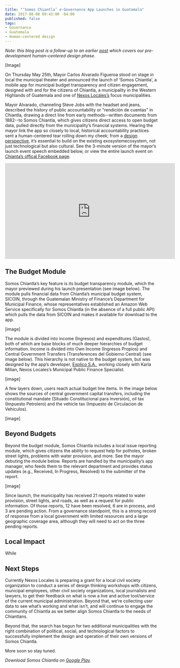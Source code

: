 ```yaml
---
title: "‘Somos Chiantla’ e-Governance App Launches in Guatemala"
date: 2017-08-08 09:43:00 -04:00
published: false
tags:
- Governance
- Guatemala
- Human-centered design
---
```


*Note: this blog post is a follow-up to an earlier [post](https://dai-global-digital.com/citizen-centered-design-guatemala.html) which covers our pre-development human-centered design phase.*

[Image]

On Thursday May 25th, Mayor Carlos Alvarado Figueroa stood on stage in local the municipal theater and announced the launch of ‘Somos Chiantla’, a mobile app for municipal budget transparency and citizen engagement, designed with and for the citizens of Chiantla, a municipality in the Western Highlands of Guatemala and one of [Nexos Locales’s](https://www.dai.com/our-work/projects/guatemala-nexos-locales) focus municipalities.

<!--more-->

Mayor Alvarado, channeling Steve Jobs with the headset and jeans, described the history of public accountability or "rendición de cuentas" in Chiantla, drawing a direct line from early methods--written documents from 1882--to Somos Chiantla, which gives citizens direct access to open budget data, pulled directly from the municipality’s financial systems. Hearing the mayor link the app so closely to local, historical accountability practices sent a human-centered tear rolling down my cheek; from a [design perspective](http://digitalprinciples.org/), it’s essential to build on the existing exosystemecosystem, not just technological but also cultural. See the 3-minute version of the mayor’s launch event speech embedded below, or view the entire launch event on [Chianta’s offical Facebook page](https://www.facebook.com/MuniChiantla/videos/1916059188639247/).

<iframe width="560" height="315" src="https://www.youtube.com/embed/Wv9UnOGiOnQ" frameborder="0" allowfullscreen></iframe> 

## The Budget Module

Somos Chiantla’s key feature is its budget transparency module, which the mayor previewed during his launch presentation (see image below). The module pulls financial data from Chiantla’s municipal budget system, SICOIN, through the Guatemalan Ministry of Finance’s Department for Municipal Finance, whose representatives established an Amazon Web Service specifically for Somos Chiantla (in the absence of a full public API) which pulls the data from SICOIN and makes it available for download to the app. 

[image]

The module is divided into income (Ingresos) and expenditures (Gastos), both of which are base blocks of much deeper hierarchies of budget information. Income is divided into Own Income (Ingresos Propios) and Central Government Transfers (Transferences del Gobierno Central) (see image below). This hierarchy is not native to the budget system, but was designed by the app’s developer, [Explico S.A.](http://explicoanalytics.com/), working closely with Karla Milian, Nexos Locales’s Municipal Public Finance Specialist. 

[image]
 
A few layers down, users reach actual budget line items. In the image below shows the sources of central government capital transfers, including the constitutional mandate (Situado Constitucional para Inversión), oil tax (Impuesto Petrolero) and the vehicle tax (Impuesto de Circulacion de Vehiculos). 

[image]

## Beyond Budgets

Beyond the budget module, Somos Chiantla includes a local issue reporting module, which gives citizens the ability to request help for potholes, broken street lights, problems with water provision, and more. See the mayor debuting the module below. Reports are handled by the municipality’s app manager, who feeds them to the relevant department and provides status updates (e.g., Received, In Progress, Resolved) to the submitter of the report.  

[image]

Since launch, the municipality has received 21 reports related to water provision, street lights, and roads, as well as a request for public information. Of those reports, 12 have been resolved, 6 are in process, and 3 are pending action. From a governance standpoint, this is a strong record of response from a local government with limited resources and a large geographic coverage area, although they will need to act on the three pending reports. 

<script id="infogram_0_3aca8aa1-fa15-4951-8611-f503fb2c7b8c" title="Chiantla reports" src="//e.infogram.com/js/dist/embed.js?UxY" type="text/javascript"></script>

## Local Impact

While 

## Next Steps

Currently Nexos Locales is preparing a grant for a local civil society organization to conduct a series of design thinking workshops with citizens, municipal employees, other civil society organizations, local journalists and lawyers, to get their feedback on what is now a live and active tool/service of the current municipal administration. Beyond that, we’re collecting user data to see what’s working and what isn’t, and will continue to engage the community of Chiantla as we better align Somos Chiantla to the needs of Chiantlans. 

Beyond that, the search has begun for two additional municipalities with the right combination of political, social, and technological factors to successfully implement the design and operation of their own versions of Somos Chiantla.  

More soon so stay tuned. 

*Download Somos Chiantla on [Google Play](http://bit.ly/Chiantla-App).*